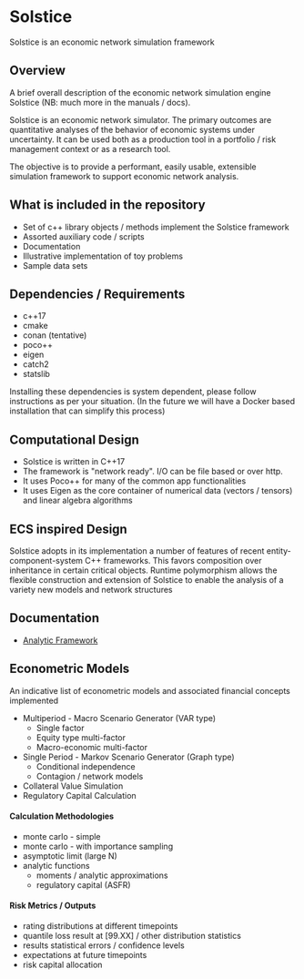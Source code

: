 # Solstice
Solstice is an economic network simulation framework

## Overview

A brief overall description of the economic network simulation engine Solstice (NB: much more in the manuals / docs). 

Solstice is an economic network simulator. The primary outcomes are quantitative analyses of the behavior of economic systems under uncertainty. It can be used both as a production tool in a portfolio / risk management context or as a research tool.

The objective is to provide a performant, easily usable, extensible simulation framework to support economic network analysis.

## What is included in the repository

- Set of c++ library objects / methods implement the Solstice framework
- Assorted auxiliary code / scripts
- Documentation
- Illustrative implementation of toy problems
- Sample data sets

## Dependencies / Requirements

* c++17
* cmake
* conan (tentative)
* poco++
* eigen
* catch2
* statslib

Installing these dependencies is system dependent, please follow instructions as per your situation. (In the future we will have a Docker based installation that can simplify this process)

## Computational Design

* Solstice is written in C++17
* The framework is "network ready". I/O can be file based or over http. 
* It uses Poco++ for many of the common app functionalities
* It uses Eigen as the core container of numerical data (vectors / tensors) and linear algebra algorithms

## ECS inspired Design

Solstice adopts in its implementation a number of features of recent entity-component-system C++ frameworks. This favors composition over inheritance in certain critical objects. Runtime polymorphism allows the flexible construction and extension of Solstice to enable the analysis of a variety new models and network structures

## Documentation

* [Analytic Framework](manuals/solstice_manual_0.1.pdf)

## Econometric Models

An indicative list of econometric models and associated financial concepts implemented

* Multiperiod - Macro Scenario Generator (VAR type)
  * Single factor
  * Equity type multi-factor
  * Macro-economic multi-factor
* Single Period - Markov Scenario Generator (Graph type)
  * Conditional independence
  * Contagion / network models 
* Collateral Value Simulation
* Regulatory Capital Calculation

#### Calculation Methodologies

* monte carlo - simple
* monte carlo - with importance sampling
* asymptotic limit (large N)
* analytic functions
  * moments / analytic approximations
  * regulatory capital (ASFR)

#### Risk Metrics / Outputs

* rating distributions at different timepoints
* quantile loss result at [99.XX] / other distribution statistics
* results statistical errors / confidence levels
* expectations at future timepoints
* risk capital allocation


